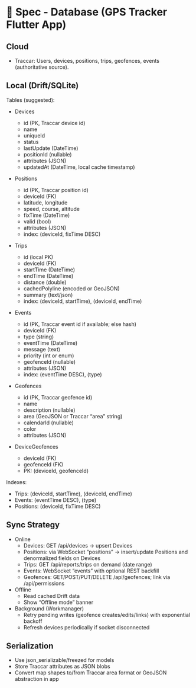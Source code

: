 # 📘 Spec - Database (GPS Tracker Flutter App)

## Cloud
- Traccar: Users, devices, positions, trips, geofences, events (authoritative source).

## Local (Drift/SQLite)
Tables (suggested):

- Devices
  - id (PK, Traccar device id)
  - name
  - uniqueId
  - status
  - lastUpdate (DateTime)
  - positionId (nullable)
  - attributes (JSON)
  - updatedAt (DateTime, local cache timestamp)

- Positions
  - id (PK, Traccar position id)
  - deviceId (FK)
  - latitude, longitude
  - speed, course, altitude
  - fixTime (DateTime)
  - valid (bool)
  - attributes (JSON)
  - index: (deviceId, fixTime DESC)

- Trips
  - id (local PK)
  - deviceId (FK)
  - startTime (DateTime)
  - endTime (DateTime)
  - distance (double)
  - cachedPolyline (encoded or GeoJSON)
  - summary (text/json)
  - index: (deviceId, startTime), (deviceId, endTime)

- Events
  - id (PK, Traccar event id if available; else hash)
  - deviceId (FK)
  - type (string)
  - eventTime (DateTime)
  - message (text)
  - priority (int or enum)
  - geofenceId (nullable)
  - attributes (JSON)
  - index: (eventTime DESC), (type)

- Geofences
  - id (PK, Traccar geofence id)
  - name
  - description (nullable)
  - area (GeoJSON or Traccar “area” string)
  - calendarId (nullable)
  - color
  - attributes (JSON)

- DeviceGeofences
  - deviceId (FK)
  - geofenceId (FK)
  - PK: (deviceId, geofenceId)

Indexes:
- Trips: (deviceId, startTime), (deviceId, endTime)
- Events: (eventTime DESC), (type)
- Positions: (deviceId, fixTime DESC)

## Sync Strategy
- Online
  - Devices: GET /api/devices → upsert Devices
  - Positions: via WebSocket “positions” → insert/update Positions and denormalized fields on Devices
  - Trips: GET /api/reports/trips on demand (date range)
  - Events: WebSocket “events” with optional REST backfill
  - Geofences: GET/POST/PUT/DELETE /api/geofences; link via /api/permissions
- Offline
  - Read cached Drift data
  - Show “Offline mode” banner
- Background (Workmanager)
  - Retry pending writes (geofence creates/edits/links) with exponential backoff
  - Refresh devices periodically if socket disconnected

## Serialization
- Use json_serializable/freezed for models
- Store Traccar attributes as JSON blobs
- Convert map shapes to/from Traccar area format or GeoJSON abstraction in app